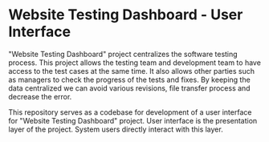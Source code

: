 # Website Testing Dashboard - User Interface

"Website Testing Dashboard" project centralizes the software testing process. This project allows the testing team and development team to have access to the test cases at the same time. It also allows other parties such as managers to check the progress of the tests and fixes. By keeping the data centralized we can avoid various revisions, file transfer process and decrease the error.

This repository serves as a codebase for development of a user interface for "Website Testing Dashboard" project. User interface is the presentation layer of the project. System users directly interact with this layer.

